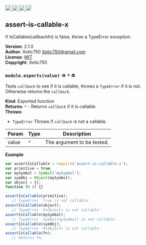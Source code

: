 <a href="https://travis-ci.org/Xotic750/assert-is-callable-x"
   title="Travis status">
<img
   src="https://travis-ci.org/Xotic750/assert-is-callable-x.svg?branch=master"
   alt="Travis status" height="18"/>
</a>
<a href="https://david-dm.org/Xotic750/assert-is-callable-x"
   title="Dependency status">
<img src="https://david-dm.org/Xotic750/assert-is-callable-x.svg"
   alt="Dependency status" height="18"/>
</a>
<a href="https://david-dm.org/Xotic750/assert-is-callable-x#info=devDependencies"
   title="devDependency status">
<img src="https://david-dm.org/Xotic750/assert-is-callable-x/dev-status.svg"
   alt="devDependency status" height="18"/>
</a>
<a href="https://badge.fury.io/js/assert-is-callable-x" title="npm version">
<img src="https://badge.fury.io/js/assert-is-callable-x.svg"
   alt="npm version" height="18"/>
</a>
<a name="module_assert-is-callable-x"></a>

## assert-is-callable-x
If IsCallable(callbackfn) is false, throw a TypeError exception.

**Version**: 2.1.0  
**Author**: Xotic750 <Xotic750@gmail.com>  
**License**: [MIT](&lt;https://opensource.org/licenses/MIT&gt;)  
**Copyright**: Xotic750  
<a name="exp_module_assert-is-callable-x--module.exports"></a>

### `module.exports(value)` ⇒ <code>\*</code> ⏏
Tests `callback` to see if it is callable, throws a `TypeError` if it is
not. Otherwise returns the `callback`.

**Kind**: Exported function  
**Returns**: <code>\*</code> - Returns `callback` if it is callable.  
**Throws**:

- <code>TypeError</code> Throws if `callback` is not a callable.


| Param | Type | Description |
| --- | --- | --- |
| value | <code>\*</code> | The argument to be tested. |

**Example**  
```js
var assertIsCallable = require('assert-is-callable-x');
var primitive = true;
var mySymbol = Symbol('mySymbol');
var symObj = Object(mySymbol);
var object = {};
function fn () {}

assertIsCallable(primitive);
   // TypeError 'true is not callable'.
assertIsCallable(object);
   // TypeError '#<Object> is not callable'.
assertIsCallable(mySymbol);
   // TypeError 'Symbol(mySymbol) is not callable'.
assertIsCallable(symObj);
   // TypeError '#<Object> is not callable'.
assertIsCallable(fn);
   // Returns fn.
```
